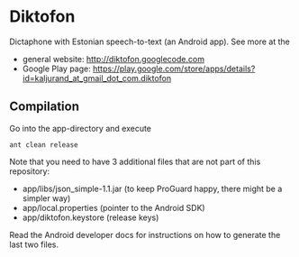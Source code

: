 Diktofon
========

Dictaphone with Estonian speech-to-text (an Android app).
See more at the

  - general website: <http://diktofon.googlecode.com>
  - Google Play page: <https://play.google.com/store/apps/details?id=kaljurand_at_gmail_dot_com.diktofon>


Compilation
-----------

Go into the app-directory and execute

	ant clean release

Note that you need to have 3 additional files that are not part of this
repository:

  - app/libs/json_simple-1.1.jar (to keep ProGuard happy, there might be a simpler way)
  - app/local.properties (pointer to the Android SDK)
  - app/diktofon.keystore (release keys)

Read the Android developer docs for instructions on how to generate the
last two files.
